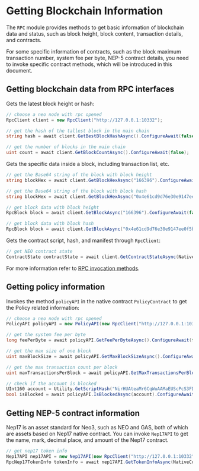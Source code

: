 # Getting Blockchain Information

The `RPC` module provides methods to get basic information of blockchain data and status, such as block height, block content, transaction details, and contracts. 

For some specific information of contracts, such as the block maximum transaction number, system fee per byte, NEP-5 contract details, you need to invoke specific contract methods, which will be introduced in this document.


## Getting blockchain data from RPC interfaces

Gets the latest block height or hash:

```c#
// choose a neo node with rpc opened
RpcClient client = new RpcClient("http://127.0.0.1:10332");

// get the hash of the tallest block in the main chain
string hash = await client.GetBestBlockHashAsync().ConfigureAwait(false);

// get the number of blocks in the main chain
uint count = await client.GetBlockCountAsync().ConfigureAwait(false);
```

Gets the specific data inside a block, including transaction list, etc.

```c#
// get the Base64 string of the block with block height
string blockHex = await client.GetBlockHexAsync("166396").ConfigureAwait(false);

// get the Base64 string of the block with block hash
string blockHex = await client.GetBlockHexAsync("0x4e61cd9d76e30e9147ee0f5b9c92f4447decbe52c6c8b412d0382a14d3a0b408").ConfigureAwait(false);

// get block data with block height
RpcBlock block = await client.GetBlockAsync("166396").ConfigureAwait(false);

// get block data with block hash
RpcBlock block = await client.GetBlockAsync("0x4e61cd9d76e30e9147ee0f5b9c92f4447decbe52c6c8b412d0382a14d3a0b408").ConfigureAwait(false);
```

Gets the contract script, hash, and manifest through `RpcClient`:

```c#
// get NEO contract state
ContractState contractState = await client.GetContractStateAsync(NativeContract.NEO.Hash.ToString()).ConfigureAwait(false);
```

For more information refer to [RPC invocation methods](rpc.md).

## Getting policy information

Invokes the method  `policyAPI` in the native contract `PolicyContract` to get the Policy related information:

```c#
// choose a neo node with rpc opened
PolicyAPI policyAPI = new PolicyAPI(new RpcClient("http://127.0.0.1:10332"));

// get the system fee per byte
long feePerByte = await policyAPI.GetFeePerByteAsync().ConfigureAwait(false); // 1000, 0.00001000 GAS per byte

// get the max size of one block
uint maxBlockSize = await policyAPI.GetMaxBlockSizeAsync().ConfigureAwait(false); // 262144, (1024 * 256) bytes one block

// get the max transaction count per block
uint maxTransactionsPerBlock = await policyAPI.GetMaxTransactionsPerBlockAsync().ConfigureAwait(false); // 512, max 512 transactions one block

// check if the account is blocked
UInt160 account = Utility.GetScriptHash("NirHUAteaMr6CqWuAAMaEUScPcS3FDKebM");
bool isBlocked = await policyAPI.IsBlockedAsync(account).ConfigureAwait(false);
```

## Getting NEP-5 contract information

Nep17 is an asset standard for Neo3, such as NEO and GAS, both of which are assets based on Nep17 native contract. You can invoke  `Nep17API`  to get the name, mark, decimal place, and amount of the Nep17 contract.

```c#
// get nep17 token info
Nep17API nep17API = new Nep17API(new RpcClient("http://127.0.0.1:10332"));
RpcNep17TokenInfo tokenInfo = await nep17API.GetTokenInfoAsync(NativeContract.NEO.Hash).ConfigureAwait(false);
```

